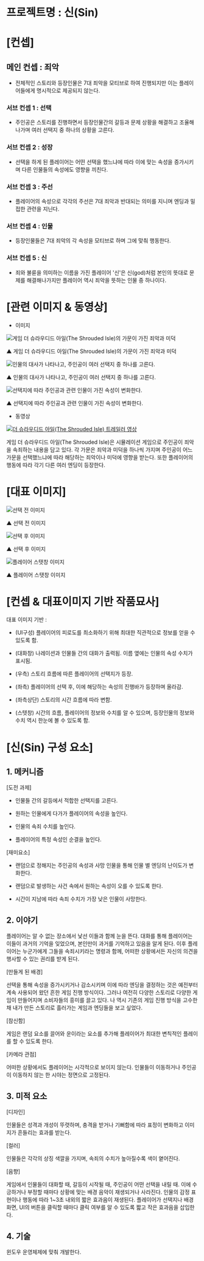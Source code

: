 # 프로젝트명 :  신(Sin)

# [컨셉]

## 메인 컨셉 : 죄악
- 전체적인 스토리와 등장인물은 7대 죄악을 모티브로 하여 진행되지만 이는 플레이어들에게 명시적으로 제공되지 않는다.

### 서브 컨셉 1 : 선택
- 주인공은 스토리를 진행하면서 등장인물간의 갈등과 문제 상황을 해결하고 조율해나가며 여러 선택지 중 하나의 상황을 고른다.

### 서브 컨셉 2 : 성장
- 선택을 하게 된 플레이어는 어떤 선택을 했느냐에 따라 이에 맞는 속성을 증가시키며 다른 인물들의 속성에도 영향을 끼친다.

### 서브 컨셉 3 : 주선
- 플레이어의 속성으로 각각의 주선은 7대 죄악과 반대되는 의미를 지니며 엔딩과 밀접한 관련을 지닌다.

### 서브 컨셉 4 : 인물
- 등장인물들은 7대 죄악의 각 속성을 모티브로 하며 그에 맞춰 행동한다.

### 서브 컨셉 5 : 신
- 죄와 불륜을 의미하는 이름을 가진 플레이어 '신'은 신(god)처럼 본인의 뜻대로 문제를 해결해나가지만 플레이어 역시 죄악을 뜻하는 인물 중 하나이다.

# [관련 이미지 & 동영상]

- 이미지

![게임 더 슈라우디드 아일(The Shrouded Isle)의 가문이 가진 죄악과 미덕](./img/image_1.jpg)

▲ 게임 더 슈라우디드 아일(The Shrouded Isle)의 가문이 가진 죄악과 미덕

![인물의 대사가 나타나고, 주인공이 여러 선택지 중 하나를 고른다.](./img/image_2.jpg)

▲ 인물의 대사가 나타나고, 주인공이 여러 선택지 중 하나를 고른다.

![선택지에 따라 주인공과 관련 인물이 가진 속성이 변화한다.](./img/image_3.jpg)

▲ 선택지에 따라 주인공과 관련 인물이 가진 속성이 변화한다.

- 동영상

[![더 슈라우디드 아일(The Shrouded Isle) 트레일러 영상](./img/image_video.jpg)](https://www.youtube.com/watch?v=28KYi1AhSME)

게임 더 슈라우디드 아일(The Shrouded Isle)은 시뮬레이션 게임으로 주인공이 죄악을 속죄하는 내용을 담고 있다. 각 가문은 죄악과 미덕을 하나씩 가지며 주인공이 어느 가문을 선택했느냐에 따라 해당하는 죄악이나 미덕에 영향을 받는다. 또한 플레이어의 행동에 따라 각기 다른 여러 엔딩이 등장한다.

# [대표 이미지]

![선택 전 이미지](./img/main_image_1.jpg)

▲ 선택 전 이미지

![선택 후 이미지](./img/main_image_2.jpg)

▲ 선택 후 이미지

![플레이어 스탯창 이미지](./img/main_image_3.jpg)

▲ 플레이어 스탯창 이미지


# [컨셉 & 대표이미지 기반 작품묘사]

대표 이미지 기반 : 

- (UI구성) 플레이어의 피로도를 최소화하기 위해 최대한 직관적으로 정보를 얻을 수 있도록 함.

- (대화창) 나레이션과 인물들 간의 대화가 출력됨. 이름 옆에는 인물의 속성 수치가 표시됨.

- (우측) 스토리 흐름에 따른 플레이어의 선택지가 등장.

- (좌측) 플레이어의 선택 후, 이에 해당하는 속성의 진행바가 등장하며 올라감.

- (좌측상단) 스토리의 시간 흐름에 따라 변함.

- (스텟창) 시간의 흐름, 플레이어의 정보와 수치를 알 수 있으며, 등장인물의 정보와 수치 역시 한눈에 볼 수 있도록 함.

# [신(Sin) 구성 요소]

## 1. 메커니즘

[도전 과제]

- 인물들 간의 갈등에서 적합한 선택지를 고른다.

- 원하는 인물에게 다가가 플레이어의 속성을 높인다.

- 인물의 속죄 수치를 높인다.

- 플레이어의 특정 속성인 순결을 높인다.

[재미요소]

- 랜덤으로 정해지는 주인공의 속성과 사망 인물을 통해 인물 별 엔딩의 난이도가 변화한다.

- 랜덤으로 발생하는 사건 속에서 원하는 속성이 오를 수 있도록 한다.

- 시간이 지남에 따라 속죄 수치가 가장 낮은 인물이 사망한다.

## 2. 이야기

플레이어는 알 수 없는 장소에서 낯선 이들과 함께 눈을 뜬다. 대화를 통해 플레이어는 이들이 과거의 기억을 잊었으며, 본인만이 과거를 기억하고 있음을 알게 된다. 이후 플레이어는 누군가에게 그들을 속죄시키라는 명령과 함께, 어떠한 상황에서든 자신의 의견을 행사할 수 있는 권리를 받게 된다.

[만들게 된 배경]

선택을 통해 속성을 증가시키거나 감소시키며 이에 따라 엔딩을 결정하는 것은 예전부터 계속 사용되어 왔던 흔한 게임 진행 방식이다. 그러나 여전히 다양한 스토리로 다양한 게임이 만들어지며 소비자들의 흥미를 끌고 있다. 나 역시 기존의 게임 진행 방식을 고수한 채 내가 만든 스토리로 흘러가는 게임과 엔딩들을 보고 싶었다.

 

[참신함]

게임은 랜덤 요소를 끌어와 운이라는 요소를 추가해 플레이어가 최대한 변칙적인 플레이를 할 수 있도록 한다.

 

[카메라 관점]

어떠한 상황에서도 플레이어는 시각적으로 보이지 않는다. 인물들이 이동하거나 주인공이 이동하지 않는 한 시야는 정면으로 고정된다.

## 3. 미적 요소

[디자인]

인물들은 성격과 개성이 뚜렷하며, 충격을 받거나 기뻐함에 따라 표정이 변화하고 이미지가 흔들리는 효과를 받는다.

[컬러]

인물들은 각각의 상징 색깔을 가지며, 속죄의 수치가 높아질수록 색이 옅어진다.

[음향]

게임에서 인물들이 대화할 때, 갈등이 시작될 때, 주인공이 어떤 선택을 내릴 때. 이에 수긍하거나 부정할 때마다 상황에 맞는 배경 음악이 재생되거나 사라진다. 인물의 감정 표현이나 행동에 따라 1~3초 내외의 짧은 효과음이 재생된다. 플레이어가 선택지나 배경 화면, UI의 버튼을 클릭할 때마다 클릭 여부를 알 수 있도록 짧고 작은 효과음을 삽입한다.

## 4. 기술

윈도우 운영체제에 맞춰 개발한다.
